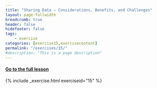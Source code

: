 ```yaml
---
title: "Sharing Data – Considerations, Benefits, and Challenges"
layout: page-fullwidth
breadcrumb: true
header: false
hidefooter: false
tags:
    - exercise
categories: [exercise15,exercisecontent]
permalink: "/exercises/15/"
#description: "This is a page description"
---
```

<h4><a href="{{ site.url }}{{ site.baseurl }}/modules/3/a">Go to the full lesson</a></h4>
{% include _exercise.html exerciseid="15" %}
